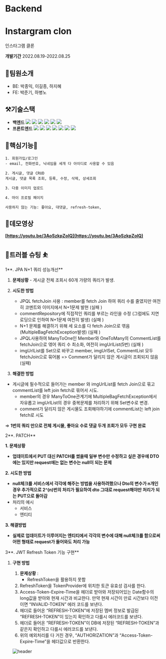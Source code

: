 # Backend

# Instargram clon

인스타그램 클론 

**개발기간**
2022.08.19-2022.08.25

## 👥팀원소개

- BE: 박종익, 이길종, 하지혜
- FE: 박준기, 하병노

## ⚒️기술스택

- **백엔드**
<img src="[https://img.shields.io/badge/SpringBoot-6DB33F?style=flat&logo=SpringBoot&logoColor=white](https://img.shields.io/badge/SpringBoot-6DB33F?style=flat&logo=SpringBoot&logoColor=white)"/> <img src="[https://img.shields.io/badge/Spring](https://img.shields.io/badge/Spring) Security-6DB33F?style=flat&logo=Spring Security&logoColor=white"/> <img src="[https://img.shields.io/badge/Java-007396?style=flat&logo=java&logoColor=white](https://img.shields.io/badge/Java-007396?style=flat&logo=java&logoColor=white)"/> <img src="[https://img.shields.io/badge/JWT-000000?style=flat&logo=JWT&logoColor=white](https://img.shields.io/badge/JWT-000000?style=flat&logo=JWT&logoColor=white)"/> <img src="[https://img.shields.io/badge/Gradle-02303A?style=flat&logo=Gradle&logoColor=white](https://img.shields.io/badge/Gradle-02303A?style=flat&logo=Gradle&logoColor=white)"/> <img src="[https://img.shields.io/badge/amazon](https://img.shields.io/badge/amazon) s3-569A31?flat&logo=Gradle&logo=amazons3&logoColor=green">
- **프론트엔드**
<img src="[https://img.shields.io/badge/html5-E34F26?style=flat&logo=Gradle&logo=html5&logoColor=white](https://img.shields.io/badge/html5-E34F26?style=flat&logo=Gradle&logo=html5&logoColor=white)"/> <img src="[https://img.shields.io/badge/css-1572B6?style=flat&logo=css3&logo=Gradle&logoColor=white](https://img.shields.io/badge/css-1572B6?style=flat&logo=css3&logo=Gradle&logoColor=white)"/> <img src="[https://img.shields.io/badge/javascript-F7DF1E?style=flat&logo=Gradle&logo=javascript&logoColor=black](https://img.shields.io/badge/javascript-F7DF1E?style=flat&logo=Gradle&logo=javascript&logoColor=black)"/> <img src="[https://img.shields.io/badge/react-61DAFB?style=flat&logo=react&logo=Gradle&logoColor=black](https://img.shields.io/badge/react-61DAFB?style=flat&logo=react&logo=Gradle&logoColor=black)"/> <img src="[https://img.shields.io/badge/styled](https://img.shields.io/badge/styled) components-DB7093?style=flat&logo=Gradle&logo=styledcomponents&logoColor=pink"/> <img src="[https://img.shields.io/badge/react](https://img.shields.io/badge/react) query-61DAFB?style=flat&logo=Gradle&logo=reactquery&logoColor=FF4154"/> <img src="[https://img.shields.io/badge/amazon](https://img.shields.io/badge/amazon) s3-569A31?style=flat&logo=amazons3&logoColor=green">

## 🌟핵심기능🌟

```
1. 회원가입/로그인
- email, 전화번호, 닉네임을 세개 다 아이디로 사용할 수 있음 

2. 게시글, 댓글 CRUD 
게시글, 댓글 목록 조회, 등록, 수정, 삭제, 상세조회

3. 다중 이미지 업로드

4. 마이 프로필 페이지 

사용하지 않는 기능: 좋아요, 대댓글, refresh-token,  

```

## 🎥데모영상

**[https://youtu.be/3AoSzkpZolQ](https://youtu.be/3AoSzkpZolQ)**

## 🏀트러블 슈팅 ⛹️

1**. JPA N+1 쿼리 성능개선**


  1. **문제상황**
    - 게시글 전체 조회시 60개 가량의 쿼리가 발생.
2. **시도한 방법**
    - JPQL fetchJoin 사용 : member를 fetch Join 하여 쿼리 수를 줄였지만 여전히 코멘트와 이미지에서 N+1문제 발현 (실패 )
    - commentRepository에 직접적인 쿼리를 부르는 라인을 수정 (그럼에도 지연 로딩으로 인하여 N+1문제 여전히 발생) (실패 )
    - N+1 문제를 해결하기 위해 세 요소를 다 fetch Join으로 엮음(MultipleBagFetchException발생) (실패 )
    - JPQL사용하여 ManyToOne인 Member와 OneToMany의 CommentList를 fetchJoin으로 엮어 쿼리 수 최소화, 여전히 imgUrlList(5번) (실패 )
    - imgUrlList를 Set으로 바꾸고 member, imgUrlSet, CommentList 모두 fetchJoin으로 묶어봄 => Comment가 달리지 않은 게시글이 조회되지 않음(실패)

3. **해결한 방법**

- 게시글에 필수적으로 들어가는 member 와 imgUrlList를 fetch Join으로 묶고 commentList를 left join fetch로 묶어서 시도.
    - member의 경우 ManyToOne관계기에 MultipleBagFetchException에서 자유롭고 imgUrlList의 경우 중복문제를 처리하기 위해 Set변수로 변경.
    - comment가 달리지 않은 게시물도 조회해야하기에 commentList는 left join fetch로 시도

⇒ **1번의 쿼리 만으로 전체 게시물, 좋아요 수로 댓글 두개 조회가 모두 구현 완료**


2**. PATCH**


**1. 문제상황**
- **업데이트에서 PUT 대신 PATCH를 썼을때 일부 변수만 수정하고 싶은 경우에 DTO에는 있지만 request에는 없는 변수는 null이 되는 문제**

**2. 시도한 방법**
- **null체크를 서비스에서 각각에 해주는 방법을 사용하려했으나 Dto의 변수가 n개인 경우 추가적으로 2^(n)번의 처리가 필요하여 dto 그대로 request해야만 처리가 되는 PUT으로 돌아감**
- 처리의 예시
    - 서비스
    - 엔티티     

**3. 해결방법**

- **실제로 업데이트가 이루어지는 엔티티에서 각각의 변수에 대해 null체크를 함으로써 어떤 형태로 request가 들어와도 처리 가능**


3**. JWT Refresh Token  기능 구현**

1. **구현 방법**
    1. **문제상황** : 
        - RefreshToken을 활용하지 못함
    2. RefreshToken을 TokenProvider에 위치한 토큰 유효성 검사를 한다.
    3. Access-Token-Expire-Time을 헤더로 받아와 저장되어있는 Date함수의 long값을 받아와 현재 시간과 비교한다. 
    만약 현재 시간이 만료 시간보다 이전이면 “INVALID-TOKEN” 에러 코드를 보낸다.
    4. 헤더로 들어온 “REFRESH-TOKEN”에 저장된 멤버 정보로 발급된 “REFRESH-TOKEN”이 있는지 확인하고 다를시 에러코드를 보낸다.
    5. 헤더로 들어온 “REFRESH-TOKEN”이 DB에 저장된 “REFRESH-TOKEN”과 같은지 확인하고 다를시 에러코드를 보낸다.
    6. 위의 예외처리를 다 거친 경우, “AUTHORIZATION”과 “Access-Token-Expire-Time”을 헤더값으로 반환한다.
    
    
    
    ![header](https://capsule-render.vercel.app/api?text=4%화이팅!&fontColor=d6ace6)


